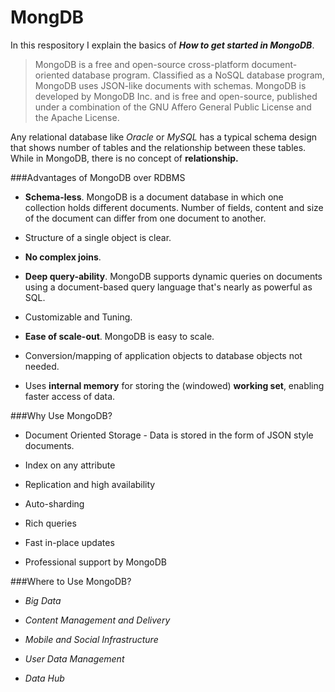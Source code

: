 # MongDB

In this respository I explain the basics of _**How to get started in MongoDB**_.

>MongoDB is a free and open-source cross-platform document-oriented database program. Classified as a NoSQL database program, MongoDB uses JSON-like documents with schemas. MongoDB is developed by MongoDB Inc. and is free and open-source, published under a combination of the GNU Affero General Public License and the Apache License.

Any relational database like _Oracle_ or _MySQL_ has a typical schema design that shows number of tables and the relationship between these tables. While in MongoDB, there is no concept of **relationship.**

###Advantages of MongoDB over RDBMS

- **Schema-less**. MongoDB is a document database in which one collection holds different documents. Number of fields, content and size of the document can differ from one document to another.

- Structure of a single object is clear.

- **No complex joins**.

- **Deep query-ability**. MongoDB supports dynamic queries on documents using a document-based query language that's nearly as powerful as SQL.

- Customizable and Tuning.

- **Ease of scale-out**.  MongoDB is easy to scale.

- Conversion/mapping of application objects to database objects not needed.

- Uses **internal memory** for storing the (windowed) **working set**, enabling faster access of data.

###Why Use MongoDB?

- Document Oriented Storage - Data is stored in the form of JSON style documents.

- Index on any attribute

- Replication and high availability

- Auto-sharding

- Rich queries

- Fast in-place updates

- Professional support by MongoDB

###Where to Use MongoDB?

- *Big Data*

- *Content Management and Delivery*

- *Mobile and Social Infrastructure*

- *User Data Management*

- *Data Hub*
